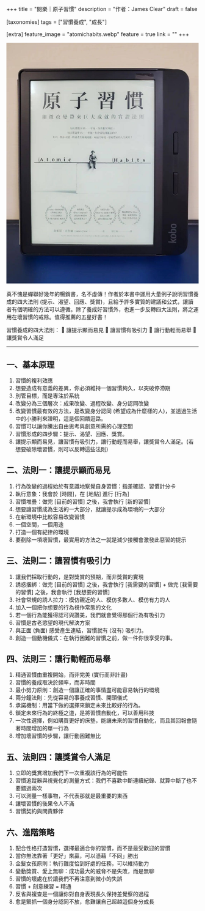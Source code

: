 +++
title = "閱樂｜原子習慣"
description = "作者：James Clear"
draft = false

[taxonomies]
tags = ["習慣養成", "成長"]

[extra]
feature_image = "atomichabits.webp"
feature = true
link = ""
+++

![atomichabits](atomichabits.webp)

真不愧是蟬聯好幾年的暢銷書，名不虛傳！作者於本書中運用大量例子說明習慣養成的四大法則 (提示、渴望、回應、獎賞)，且給予許多實質的建議和公式，讓讀者有個明確的方法可以遵循。除了養成好習慣外，也進一步反轉四大法則，將之運用在壞習慣的戒除。值得推薦的五星好書！

習慣養成的四大法則：
📘 讓提示顯而易見
📙 讓習慣有吸引力
📘 讓行動輕而易舉
📙 讓獎賞令人滿足

----------
## 一、基本原理
1. 習慣的複利效應
2. 想要造成有意義的差異，你必須維持一個習慣夠久，以突破停滯期
3. 別管目標，而是專注於系統
4. 改變分為三個層次：成果改變、過程改變、身分認同改變
5. 改變習慣最有效的方法，是改變身分認同 (希望成為什麼樣的人)，並透過生活中的小勝利來證明，這是個回饋迴路。
6. 習慣可以讓你騰出自由思考與創意所需的心理空間
7. 習慣形成的四步驟：提示、渴望、回應、獎賞。
8. 讓提示顯而易見，讓習慣有吸引力，讓行動輕而易舉，讓獎賞令人滿足。(若想要破除壞習慣，則可以反轉這些法則)

## 二、法則一：讓提示顯而易見
1. 行為改變的過程始於有意識地察覺自身習慣：指差確認、習慣計分卡
2. 執行意象：我會於 [時間]，在 [地點] 進行 [行為]
3. 習慣堆疊：做完 [目前的習慣] 之後，我會執行 [新的習慣]
4. 想要讓習慣成為生活的一大部分，就讓提示成為環境的一大部分
5. 在新環境中比較容易改變習慣
6. 一個空間，一個用途
7. 打造一個有紀律的環境
8. 要剷除一項壞習慣，最實用的方法之一就是減少接觸會激發此惡習的提示

## 三、法則二：讓習慣有吸引力
1. 讓我們採取行動的，是對獎賞的預期，而非獎賞的實現
2. 誘惑捆綁：做完 [目前的習慣] 之後，我會執行 [我需要的習慣] + 做完 [我需要的習慣] 之後，我會執行 [我想要的習慣]
3. 社會常規的誘人拉力：模仿親近的人、模仿多數人、模仿有力的人
4. 加入一個把你想要的行為視作常態的文化
5. 若一個行為能獲得認可與讚美，我們就會覺得那個行為有吸引力
6. 習慣是古老慾望的現代解決方案
7. 與正面 (負面) 感受產生連結，習慣就有 (沒有) 吸引力。
8. 創造一個動機儀式：在執行困難的習慣之前，做一件你很享受的事。

## 四、法則三：讓行動輕而易舉
1. 精通習慣由重複開始，而非完美 (實行而非計畫)
2. 習慣的養成取決於頻率，而非時間
3. 最小努力原則：創造一個讓正確的事情盡可能容易執行的環境
4. 兩分鐘法則：先從容易的事養成習慣、開頭儀式
5. 承諾機制：用當下做的選擇來鎖定未來比較好的行為。
6. 鎖定未來行為的終極之道，是將習慣自動化，可以善用科技
7. 一次性選擇，例如購買更好的床墊，能讓未來的習慣自動化，而且其回報會隨著時間增加的單一行為
8. 增加壞習慣的步驟，讓行動困難無比

## 五、法則四：讓獎賞令人滿足
1. 立即的獎賞增加我們下一次重複該行為的可能性
2. 習慣追蹤器與視覺化的測量方式：我們不喜歡中斷連續紀錄、就算中斷了也不要錯過兩次
3. 可以測量一樣事物，不代表那就是最重要的東西
4. 讓壞習慣的後果令人不滿
5. 習慣契約與問責夥伴

## 六、進階策略
1. 配合性格打造習慣，選擇最適合你的習慣，而不是最受歡迎的習慣
2. 當你無法靠著「更好」來贏，可以憑藉「不同」勝出
3. 金髮女孩原則：執行難度恰到好處的任務，可以維持動力
4. 變動獎賞、愛上無聊：成功最大的威脅不是失敗，而是無聊
5. 習慣的壞處在於讓我們不再注意到微小的失誤
6. 習慣 + 刻意練習 = 精通
7. 反省與複查是一個讓你對自身表現長久保持差覺察的過程
8. 愈是緊抓一個身分認同不放，愈難讓自己超越這個身分成長